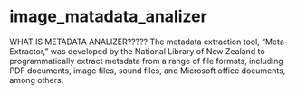# image_matadata_analizer
WHAT IS METADATA ANALIZER????? The metadata extraction tool, “Meta-Extractor,” was developed by the National Library of New Zealand to programmatically extract metadata from a range of file formats, including PDF documents, image files, sound files, and Microsoft office documents, among others.
